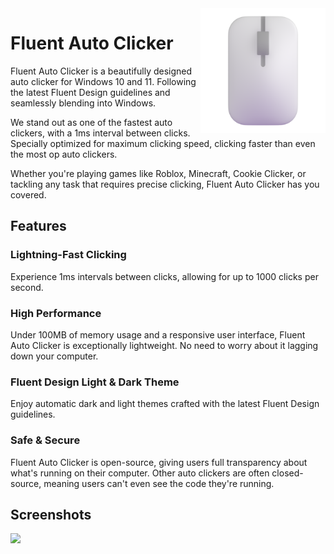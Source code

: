 <img align=right src="assets/FluentAutoClicker.png" width="200px" />

# Fluent Auto Clicker

Fluent Auto Clicker is a beautifully designed auto clicker for Windows 10 and 11. Following the latest Fluent Design guidelines and seamlessly blending into Windows.

We stand out as one of the fastest auto clickers, with a 1ms interval between clicks. Specially optimized for maximum clicking speed, clicking faster than even the most op auto clickers.

Whether you're playing games like Roblox, Minecraft, Cookie Clicker, or tackling any task that requires precise clicking, Fluent Auto Clicker has you covered.

## Features

### Lightning-Fast Clicking

Experience 1ms intervals between clicks, allowing for up to 1000 clicks per second.

### High Performance

Under 100MB of memory usage and a responsive user interface, Fluent Auto Clicker is exceptionally lightweight. No need to worry about it lagging down your computer.

### Fluent Design Light & Dark Theme

Enjoy automatic dark and light themes crafted with the latest Fluent Design guidelines.

### Safe & Secure

Fluent Auto Clicker is open-source, giving users full transparency about what's running on their computer. Other auto clickers are often closed-source, meaning users can't even see the code they're running.

## Screenshots

<picture>
  <source media="(prefers-color-scheme: dark)" srcset="https://github.com/RyanLua/FluentAutoClicker/assets/80087248/eee955ac-4429-4262-ba84-48bf99c121d1">
  <source media="(prefers-color-scheme: light)" srcset="https://github.com/RyanLua/FluentAutoClicker/assets/80087248/ea30b709-fe74-4cec-b513-7aebf25d4270">
  <img src="https://github.com/RyanLua/FluentAutoClicker/assets/80087248/ea30b709-fe74-4cec-b513-7aebf25d4270">
</picture>
